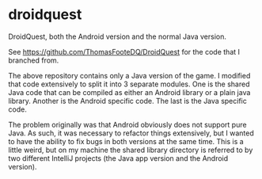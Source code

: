 # droidquest
DroidQuest, both the Android version and the normal Java version.

See https://github.com/ThomasFooteDQ/DroidQuest for the code that I branched from.

The above repository contains only a Java version of the game. I modified that code extensively to split it into 3 separate modules. One is the shared Java code that can be compiled as either an Android library or a plain java library. Another is the Android specific code. The last is the Java specific code.

The problem originally was that Android obviously does not support pure Java. As such, it was necessary to refactor things extensively, but I wanted to have the ability to fix bugs in both versions at the same time. This is a little weird, but on my machine the shared library directory is referred to by two different IntelliJ projects (the Java app version and the Android version).
